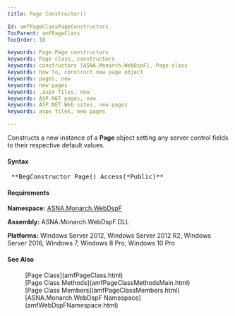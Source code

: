 ```yaml
---
title: Page Constructor()

Id: amfPageClassPageConstructors
TocParent: amfPageClass
TocOrder: 10

keywords: Page.Page constructors
keywords: Page class, constructors
keywords: constructors [ASNA.Monarch.WebDspF], Page class
keywords: how to, construct new page object
keywords: pages, new
keywords: new pages
keywords: .aspx files, new
keywords: ASP.NET pages, new
keywords: ASP.NET Web sites, new pages
keywords: aspx files, new pages

---
```


Constructs a new instance of a **Page** object setting any server control fields to their respective default values.

#### Syntax
<pre class="syntax"> **BegConstructor Page() Access(*Public)** </pre>

<!-- -->

#### Requirements
**Namespace:** [ASNA.Monarch.WebDspF](amfWebDspFNamespace.html)

**Assembly:** ASNA.Monarch.WebDspF.DLL

**Platforms:** Windows Server 2012, Windows Server 2012 R2, Windows Server 2016, Windows 7, Windows 8 Pro, Windows 10 Pro

#### See Also
<dl>
        <dd>[Page Class](amfPageClass.html)</dd>
		<dd>[Page Class Methods](amfPageClassMethodsMain.html)</dd>
        <dd>[Page Class Members](amfPageClassMembers.html)</dd>
        <dd>[ASNA.Monarch.WebDspF Namespace](amfWebDspFNamespace.html)</dd>
</dl>

